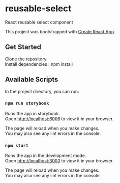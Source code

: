 # reusable-select
React reusable select component

This project was bootstrapped with [Create React App](https://github.com/facebook/create-react-app).
## Get Started

Clone the repository.\
Install dependencies : npm install

## Available Scripts

In the project directory, you can run:

### `npm run storybook`

Runs the app in storybook.\
Open [http://localhost:6006](http://localhost:6006) to view it in your browser.

The page will reload when you make changes.\
You may also see any lint errors in the console.

### `npm start`

Runs the app in the development mode.\
Open [http://localhost:3000](http://localhost:3000) to view it in your browser.

The page will reload when you make changes.\
You may also see any lint errors in the console.
